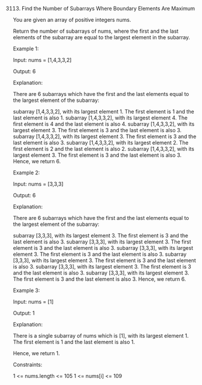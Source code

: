 3113. Find the Number of Subarrays Where Boundary Elements Are Maximum

You are given an array of positive integers nums.

Return the number of 
subarrays
 of nums, where the first and the last elements of the subarray are equal to the largest element in the subarray.

 

Example 1:

Input: nums = [1,4,3,3,2]

Output: 6

Explanation:

There are 6 subarrays which have the first and the last elements equal to the largest element of the subarray:

subarray [1,4,3,3,2], with its largest element 1. The first element is 1 and the last element is also 1.
subarray [1,4,3,3,2], with its largest element 4. The first element is 4 and the last element is also 4.
subarray [1,4,3,3,2], with its largest element 3. The first element is 3 and the last element is also 3.
subarray [1,4,3,3,2], with its largest element 3. The first element is 3 and the last element is also 3.
subarray [1,4,3,3,2], with its largest element 2. The first element is 2 and the last element is also 2.
subarray [1,4,3,3,2], with its largest element 3. The first element is 3 and the last element is also 3.
Hence, we return 6.

Example 2:

Input: nums = [3,3,3]

Output: 6

Explanation:

There are 6 subarrays which have the first and the last elements equal to the largest element of the subarray:

subarray [3,3,3], with its largest element 3. The first element is 3 and the last element is also 3.
subarray [3,3,3], with its largest element 3. The first element is 3 and the last element is also 3.
subarray [3,3,3], with its largest element 3. The first element is 3 and the last element is also 3.
subarray [3,3,3], with its largest element 3. The first element is 3 and the last element is also 3.
subarray [3,3,3], with its largest element 3. The first element is 3 and the last element is also 3.
subarray [3,3,3], with its largest element 3. The first element is 3 and the last element is also 3.
Hence, we return 6.

Example 3:

Input: nums = [1]

Output: 1

Explanation:

There is a single subarray of nums which is [1], with its largest element 1. The first element is 1 and the last element is also 1.

Hence, we return 1.

 

Constraints:

1 <= nums.length <= 105
1 <= nums[i] <= 109
